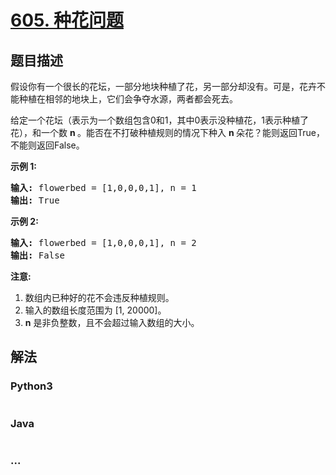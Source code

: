 # [605. 种花问题](https://leetcode-cn.com/problems/can-place-flowers)

## 题目描述
<!-- 这里写题目描述 -->
<p>假设你有一个很长的花坛，一部分地块种植了花，另一部分却没有。可是，花卉不能种植在相邻的地块上，它们会争夺水源，两者都会死去。</p>

<p>给定一个花坛（表示为一个数组包含0和1，其中0表示没种植花，1表示种植了花），和一个数&nbsp;<strong>n&nbsp;</strong>。能否在不打破种植规则的情况下种入&nbsp;<strong>n&nbsp;</strong>朵花？能则返回True，不能则返回False。</p>

<p><strong>示例 1:</strong></p>

<pre>
<strong>输入:</strong> flowerbed = [1,0,0,0,1], n = 1
<strong>输出:</strong> True
</pre>

<p><strong>示例 2:</strong></p>

<pre>
<strong>输入:</strong> flowerbed = [1,0,0,0,1], n = 2
<strong>输出:</strong> False
</pre>

<p><strong>注意:</strong></p>

<ol>
	<li>数组内已种好的花不会违反种植规则。</li>
	<li>输入的数组长度范围为 [1, 20000]。</li>
	<li><strong>n</strong> 是非负整数，且不会超过输入数组的大小。</li>
</ol>



## 解法
<!-- 这里可写通用的实现逻辑 -->


<!-- tabs:start -->

### **Python3**
<!-- 这里可写当前语言的特殊实现逻辑 -->

```python

```

### **Java**
<!-- 这里可写当前语言的特殊实现逻辑 -->

```java

```

### **...**
```

```

<!-- tabs:end -->